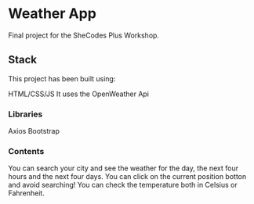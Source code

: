 # Weather App 

Final project for the SheCodes Plus Workshop.

## Stack
This project has been built using:

HTML/CSS/JS
It uses the OpenWeather Api


### Libraries
Axios
Bootstrap

### Contents
You can search your city and see the weather for the day, the next four hours and the next four days. 
You can click on the current position botton and avoid searching! You can check the temperature both in Celsius or Fahrenheit.

